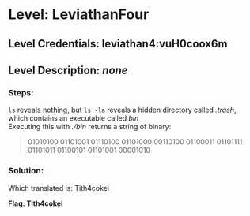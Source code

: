 # Level: LeviathanFour
## Level Credentials: leviathan4:vuH0coox6m
## Level Description: *none*

### Steps:
`ls` reveals nothing, but `ls -la` reveals a hidden directory called *.trash*, which contains an executable called *bin*    
Executing this with *./bin* returns a string of binary:  
> 01010100 01101001 01110100 01101000 00110100 01100011 01101111 01101011 01100101 01101001 00001010

### Solution:
Which translated is: Tith4cokei  

**Flag: Tith4cokei**
